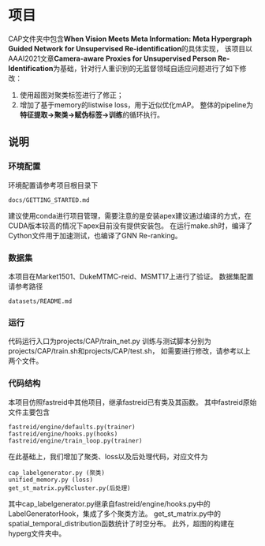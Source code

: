 # 项目
CAP文件夹中包含**When Vision Meets Meta Information: Meta Hypergraph Guided Network for Unsupervised Re-identification**的具体实现，
该项目以AAAI2021文章**Camera-aware Proxies for Unsupervised Person Re-Identification**为基础，针对行人重识别的无监督领域自适应问题进行了如下修改：
1. 使用超图对聚类标签进行了修正；
2. 增加了基于memory的listwise loss，用于近似优化mAP。
整体的pipeline为**特征提取->聚类->赋伪标签->训练**的循环执行。

## 说明

### 环境配置
环境配置请参考项目根目录下
```
docs/GETTING_STARTED.md
```
建议使用conda进行项目管理，需要注意的是安装apex建议通过编译的方式，在CUDA版本较高的情况下apex目前没有提供安装包。
在运行make.sh时，编译了Cython文件用于加速测试，也编译了GNN Re-ranking。

### 数据集
本项目在Market1501、DukeMTMC-reid、MSMT17上进行了验证。
数据集配置请参考路径
```
datasets/README.md
```

### 运行
代码运行入口为projects/CAP/train_net.py
训练与测试脚本分别为projects/CAP/train.sh和projects/CAP/test.sh，
如需要进行修改，请参考以上两个文件。

### 代码结构
本项目仿照fastreid中其他项目，继承fastreid已有类及其函数。
其中fastreid原始文件主要包含
```
fastreid/engine/defaults.py(trainer)
fastreid/engine/hooks.py(hooks)
fastreid/engine/train_loop.py(trainer)
```
在此基础上，我们增加了聚类、loss以及后处理代码，对应文件为
```
cap_labelgenerator.py (聚类)
unified_memory.py (loss)
get_st_matrix.py和cluster.py(后处理)
```
其中cap_labelgenerator.py继承自fastreid/engine/hooks.py中的LabelGeneratorHook，集成了多个聚类方法。
get_st_matrix.py中的spatial_temporal_distribution函数统计了时空分布。
此外，超图的构建在hyperg文件夹中。